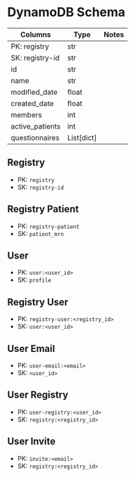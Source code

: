 


# DynamoDB Schema



| Columns 	           | Type       | Notes |
|---------------------|------------|-------|
| PK: registry   	    | str        |       |
| SK: registry-id   	 | str        |       |
| id  	               | str        |       |
| name                | str        |       |
| modified_date       | float      |       |
| created_date        | float      |       |
| members             | int        |       |
| active_patients     | int        |       |
| questionnaires      | List[dict] |       |


## Registry 
* PK: `registry`
* SK: `registry-id`


## Registry Patient
* PK: `registry-patient`
* SK: `patient_mrn`

## User
* PK: `user:<user_id>`
* SK: `profile`

## Registry User
* PK: `registry-user:<registry_id>`
* SK: `user:<user_id>`

## User Email
* PK: `user-email:<email>`
* SK: `<user_id>`

## User Registry
* PK: `user-registry:<user_id>`
* SK: `registry:<registry_id>`

## User Invite
* PK: `invite:<email>`
* SK: `registry:<registry_id>`

